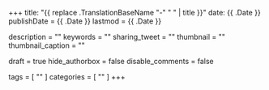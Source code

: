+++
title: "{{ replace .TranslationBaseName "-" " " | title }}"
date: {{ .Date }}
publishDate = {{ .Date }}
lastmod = {{ .Date }}

description = ""
keywords = ""
sharing_tweet = ""
thumbnail = ""
thumbnail_caption = ""

draft = true
hide_authorbox = false
disable_comments = false

tags = [ "" ]
categories = [ "" ]
+++
